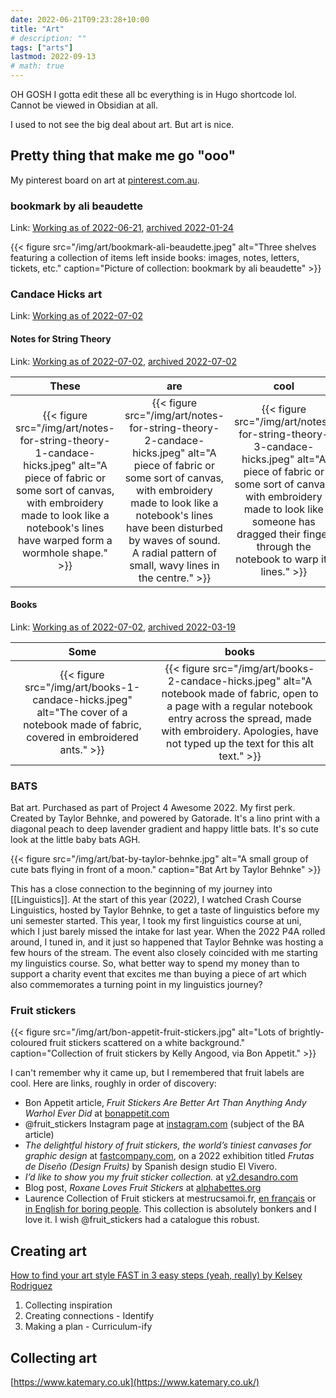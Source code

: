 ```yaml
---
date: 2022-06-21T09:23:28+10:00
title: "Art"
# description: ""
tags: ["arts"]
lastmod: 2022-09-13
# math: true
---
```


OH GOSH I gotta edit these all bc everything is in Hugo shortcode lol. Cannot be viewed in Obsidian at all.

I used to not see the big deal about art. But art is nice.

## Pretty thing that make me go "ooo"

My pinterest board on art at [pinterest.com.au](https://www.pinterest.com.au/mickeyc100/inspart/).

### bookmark by ali beaudette

Link: [Working as of 2022-06-21](https://alibeaudette.com/bookmark-a-collection-of-items-found-in-returned-library-books-2017), [archived 2022-01-24](https://web.archive.org/web/20220124221233/https://alibeaudette.com/bookmark-a-collection-of-items-found-in-returned-library-books-2017)

{{< figure src="/img/art/bookmark-ali-beaudette.jpeg" alt="Three shelves featuring a collection of items left inside books: images, notes, letters, tickets, etc." caption="Picture of collection: bookmark by ali beaudette" >}}

### Candace Hicks art

Link: [Working as of 2022-07-02](https://www.candacehicks.com/)

#### Notes for String Theory

Link: [Working as of 2022-07-02](https://www.instagram.com/candacehicksart/), [archived 2022-07-02](https://web.archive.org/web/20220702002619/https://www.candacehicks.com/notes-for-string-theory.html)

<!-- ![Notes for String Theory 1](/img/art/notes-for-string-theory-1-candace-hicks.jpeg) ![Notes for String Theory 2](/img/art/notes-for-string-theory-2-candace-hicks.jpeg) ![Notes for String Theory 3](/img/art/notes-for-string-theory-3-candace-hicks.jpeg) -->

| These | are | cool |
| :----: | :----: | :----: |
| {{< figure src="/img/art/notes-for-string-theory-1-candace-hicks.jpeg" alt="A piece of fabric or some sort of canvas, with embroidery made to look like a notebook's lines have warped form a wormhole shape." >}}  |  {{< figure src="/img/art/notes-for-string-theory-2-candace-hicks.jpeg" alt="A piece of fabric or some sort of canvas, with embroidery made to look like a notebook's lines have been disturbed by waves of sound. A radial pattern of small, wavy lines in the centre." >}}  |  {{< figure src="/img/art/notes-for-string-theory-3-candace-hicks.jpeg" alt="A piece of fabric or some sort of canvas, with embroidery made to look like someone has dragged their finger through the notebook to warp its lines." >}}  |

<!-- <p align="middle">
  <img align="top" src="/img/art/notes-for-string-theory-1-candace-hicks.jpeg" width="32%" /><img align="top" src="/img/art/notes-for-string-theory-2-candace-hicks.jpeg" width="32%" /><img align="top" src="/img/art/notes-for-string-theory-3-candace-hicks.jpeg" width="32%" />
</p> -->

#### Books

Link: [Working as of 2022-07-02](https://www.instagram.com/candacehicksart/), [archived 2022-03-19](https://web.archive.org/web/20220319071219/https://www.candacehicks.com/books.html)

| Some | books |
| :----: | :----: |
| {{< figure src="/img/art/books-1-candace-hicks.jpeg" alt="The cover of a notebook made of fabric, covered in embroidered ants." >}}  |  {{< figure src="/img/art/books-2-candace-hicks.jpeg" alt="A notebook made of fabric, open to a page with a regular notebook entry across the spread, made with embroidery. Apologies, have not typed up the text for this alt text." >}} |

### BATS

Bat art. Purchased as part of Project 4 Awesome 2022. My first perk. Created by Taylor Behnke, and powered by Gatorade. It's a lino print with a diagonal peach to deep lavender gradient and happy little bats. It's so cute look at the little baby bats AGH.

{{< figure src="/img/art/bat-by-taylor-behnke.jpg" alt="A small group of cute bats flying in front of a moon." caption="Bat Art by Taylor Behnke" >}}

This has a close connection to the beginning of my journey into [[Linguistics]]. At the start of this year (2022), I watched Crash Course Linguistics, hosted by Taylor Behnke, to get a taste of linguistics before my uni semester started. This year, I took my first linguistics course at uni, which I just barely missed the intake for last year. When the 2022 P4A rolled around, I tuned in, and it just so happened that Taylor Behnke was hosting a few hours of the stream. The event also closely coincided with me starting my linguistics course. So, what better way to spend my money than to support a charity event that excites me than buying a piece of art which also commemorates a turning point in my linguistics journey?

### Fruit stickers

{{< figure src="/img/art/bon-appetit-fruit-stickers.jpg" alt="Lots of brightly-coloured fruit stickers scattered on a white background." caption="Collection of fruit stickers by Kelly Angood, via Bon Appetit." >}}

I can't remember why it came up, but I remembered that fruit labels are cool. Here are links, roughly in order of discovery:

- Bon Appetit article, *Fruit Stickers Are Better Art Than Anything Andy Warhol Ever Did* at [bonappetit.com](https://www.bonappetit.com/story/fruit-stickers)
- @fruit_stickers Instagram page at [instagram.com](https://www.instagram.com/fruit_stickers/) (subject of the BA article)
- *The delightful history of fruit stickers, the world’s tiniest canvases for graphic design* at [fastcompany.com](https://www.fastcompany.com/90726540/the-delightful-history-of-fruit-stickers-the-worlds-tiniest-canvases-for-graphic-design), on a 2022 exhibition titled *Frutas de Diseño (Design Fruits)* by Spanish design studio El Vivero.
- *I’d like to show you my fruit sticker collection.* at [v2.desandro.com](http://v2.desandro.com/articles/fruit-stickers/)
- Blog post, *Roxane Loves Fruit Stickers* at [alphabettes.org](https://www.alphabettes.org/roxane-loves-fruit-stickers/)
- Laurence Collection of Fruit stickers at mestrucsamoi.fr, [en français](http://mestrucsamoi.fr/blog/blog_affiche_collection_etiquettes.php?lang=fr) or [in English for boring people](http://mestrucsamoi.fr/blog/blog_affiche_collection_etiquettes.php?lang=en). This collection is absolutely bonkers and I love it. I wish @fruit_stickers had a catalogue this robust.

## Creating art

[How to find your art style FAST in 3 easy steps (yeah, really) by Kelsey Rodriguez](https://www.youtube.com/watch?v=SLfH9yOGs3o)

1. Collecting inspiration
2. Creating connections - Identify
3. Making a plan - Curriculum-ify

## Collecting art

[https://www.katemary.co.uk](https://www.katemary.co.uk/)

